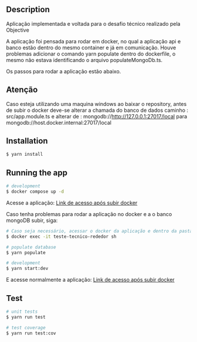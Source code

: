 ## Description

Aplicação implementada e voltada para o desafio técnico realizado pela Objective

A aplicação foi pensada para rodar em docker, no qual a aplicação api e banco estão dentro do mesmo container e já em comunicação.
Houve problemas adicionar o comando yarn populate dentro do dockerfile, o mesmo não estava identificando o arquivo populateMongoDb.ts.

Os passos para rodar a aplicação estão abaixo.

## Atenção
Caso esteja utilizando uma maquina windows ao baixar o repository, antes de subir o docker deve-se alterar
a chamada do banco de dados caminho : src/app.module.ts e 
alterar de : mongodb://http://127.0.0.1:27017/local para mongodb://host.docker.internal:27017/local

## Installation

```bash
$ yarn install
```

## Running the app

```bash
# development
$ docker compose up -d
```
Acesse a aplicação: [Link de acesso após subir docker](http://127.0.0.1:3000)

Caso tenha problemas para rodar a aplicação no docker e a o banco mongoDB subir, siga:

```bash
# Caso seja necessário, acessar o docker da aplicação e dentro da pasta raiz rodar o comando a seguir:
$ docker exec -it teste-tecnico-rededor sh

# populate database
$ yarn populate

# development
$ yarn start:dev
```
E acesse normalmente a aplicação: [Link de acesso após subir docker](http://127.0.0.1:3000)

## Test

```bash
# unit tests
$ yarn run test

# test coverage
$ yarn run test:cov
```
